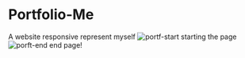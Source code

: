 # Portfolio-Me
A website responsive represent myself
![portf-start](https://user-images.githubusercontent.com/53459495/109934964-30242500-7d21-11eb-8907-25758fa2b47b.PNG)
starting the page
![porft-end](https://user-images.githubusercontent.com/53459495/109934997-3a462380-7d21-11eb-92bf-e2227a942571.PNG)
end page!
